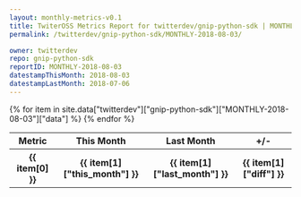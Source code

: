 ```yaml
---
layout: monthly-metrics-v0.1
title: TwiterOSS Metrics Report for twitterdev/gnip-python-sdk | MONTHLY-2018-08-03 | 2018-08-03
permalink: /twitterdev/gnip-python-sdk/MONTHLY-2018-08-03/

owner: twitterdev
repo: gnip-python-sdk
reportID: MONTHLY-2018-08-03
datestampThisMonth: 2018-08-03
datestampLastMonth: 2018-07-06
---
```


<table style="width: 100%">
    <tr>
        <th>Metric</th>
        <th>This Month</th>
        <th>Last Month</th>
        <th>+/-</th>
    </tr>
    {% for item in site.data["twitterdev"]["gnip-python-sdk"]["MONTHLY-2018-08-03"]["data"] %}
    <tr>
        <th>{{ item[0] }}</th>
        <th>{{ item[1]["this_month"] }}</th>
        <th>{{ item[1]["last_month"] }}</th>
        <th>{{ item[1]["diff"] }}</th>
    </tr>
    {% endfor %}
</table>

